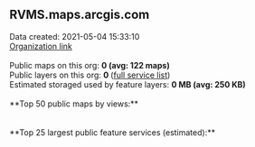 <h2>RVMS.maps.arcgis.com</h2> Data created: 2021-05-04 15:33:10 <br /><a target='new' href='https://RVMS.maps.arcgis.com'>Organization link</a><br /><br />Public maps on this org: <b>0 (avg: 122 maps)</b><br />Public layers on this org: <b>0 </b>(<a target='new' href='https://services.arcgis.com/pErSL3gOZxzUbV6O/ArcGIS/rest/services'>full service list</a>)<br />Estimated storaged used by feature layers: <b>0 MB (avg: 250 KB)</b><br /><br />**Top 50 public maps by views:**<br /><br /><br />**Top 25 largest public feature services (estimated):**<br />